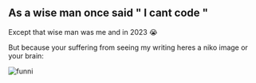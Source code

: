 ## As a wise man once said " I cant code "

Except that wise man was me and in 2023 😭

But because your suffering from seeing my writing heres a niko image or your brain:

<img src="https://media.tenor.com/8QTiEfTe1RoAAAAi/niko-oneshot.gif" alt="funni">

